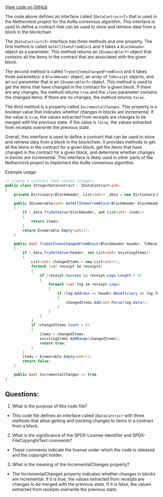 [View code on GitHub](https://github.com/NethermindEth/nethermind/src/Nethermind/Nethermind.Consensus.AuRa/Contracts/IDataContract.cs)

The code above defines an interface called `IDataContract<T>` that is used in the Nethermind project for the AuRa consensus algorithm. This interface is used to define a contract that can be used to store and retrieve data from a block in the blockchain.

The `IDataContract<T>` interface has three methods and one property. The first method is called `GetAllItemsFromBlock` and it takes a `BlockHeader` object as a parameter. This method returns an `IEnumerable<T>` object that contains all the items in the contract that are associated with the given block.

The second method is called `TryGetItemsChangedFromBlock` and it takes three parameters: a `BlockHeader` object, an array of `TxReceipt` objects, and an `out` parameter that is an `IEnumerable<T>` object. This method is used to get the items that have changed in the contract for a given block. If there are any changes, the method returns `true` and the `items` parameter contains the changed items. If there are no changes, the method returns `false`.

The third method is a property called `IncrementalChanges`. This property is a boolean value that indicates whether changes in blocks are incremental. If the value is `true`, the values extracted from receipts are changes to be merged with the previous state. If the value is `false`, the values extracted from receipts overwrite the previous state.

Overall, this interface is used to define a contract that can be used to store and retrieve data from a block in the blockchain. It provides methods to get all the items in the contract for a given block, get the items that have changed in the contract for a given block, and determine whether changes in blocks are incremental. This interface is likely used in other parts of the Nethermind project to implement the AuRa consensus algorithm. 

Example usage:

```csharp
// create a contract that stores integers
public class IntegerDataContract : IDataContract<int>
{
    private Dictionary<BlockHeader, List<int>> _data = new Dictionary<BlockHeader, List<int>>();

    public IEnumerable<int> GetAllItemsFromBlock(BlockHeader blockHeader)
    {
        if (_data.TryGetValue(blockHeader, out List<int> items))
        {
            return items;
        }
        return Enumerable.Empty<int>();
    }

    public bool TryGetItemsChangedFromBlock(BlockHeader header, TxReceipt[] receipts, out IEnumerable<int> items)
    {
        if (_data.TryGetValue(header, out List<int> existingItems))
        {
            List<int> changedItems = new List<int>();
            foreach (var receipt in receipts)
            {
                if (receipt.Success && receipt.Logs.Length > 0)
                {
                    foreach (var log in receipt.Logs)
                    {
                        if (log.Address == header.Beneficiary && log.Topics.Length > 0 && log.Topics[0] == "IntegerChanged")
                        {
                            changedItems.Add(int.Parse(log.Data));
                        }
                    }
                }
            }
            if (changedItems.Count > 0)
            {
                items = changedItems;
                existingItems.AddRange(changedItems);
                return true;
            }
        }
        items = Enumerable.Empty<int>();
        return false;
    }

    public bool IncrementalChanges => true;
}
```
## Questions: 
 1. What is the purpose of this code file?
- This code file defines an interface called `IDataContract` with three methods that allow getting and tracking changes to items in a contract from a block.

2. What is the significance of the SPDX-License-Identifier and SPDX-FileCopyrightText comments?
- These comments indicate the license under which the code is released and the copyright holder.

3. What is the meaning of the IncrementalChanges property?
- The IncrementalChanges property indicates whether changes in blocks are incremental. If it is true, the values extracted from receipts are changes to be merged with the previous state. If it is false, the values extracted from receipts overwrite the previous state.